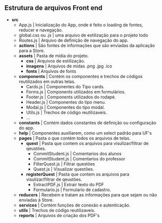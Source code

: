 ## Estrutura de arquivos Front end

- **src**
   - App.js | Inicialização do App, onde é feito o loading de fontes, reducer e navegação.
   - global.css ou .js | uma arquivo de estilização para o projeto todo
   - Routes.js | Arquivo de definição de navegação do app.
   * **actions** | São fontes de informações que são enviadas da aplicação para a Store.
   * **assets** | Pasta de mídia do projeto.
      * **css** | Arquivos de estilização. 
      * **imagens** | Arquivos de midas .png .jpg .ico 
      * **fonts** | Arquivos de fonts
   * **components** | Contém os componentes e trechos de códigos reutilizados em outras telas.
      - Cards.js | Componentes do Tipo cards.
      - Forms.js | Components utilizados em formulários.
      - Footer.js | Components utilizados do rodapé.
      - Header.js | Componentes do tipo menu.
      - Modal.js | Componentes do tipo modal.
      - Utils.js | Trechos de código reutilizaveis.
      - ...
   * **constants** | Contém dados constantes de definição ou configuração do app.
   * **help** | Componentes auxiliarem, como um select padrão para UF's
   * **pages** | Pasta o que contém todos os arquivos de telas.
      * **quest** | Pasta que contem os arquivos para visulizar/filtrar de qeustões.
         - CommitStudent.js | Comentarios dos alunos
         - CommitStudent.js | Comentarios do professor 
         - FilterQuest.js | Filtrar questões
         - Quest.js | Visualizar questões.
      * **registerQuest** | Pasta que contem os arquivos para visulizar/filtrar de qeustões.
         - ExtractPDF.js | Extrair texto do PDF 
         - Formulario.js | Formulario de cadastro.
   * **reducers** | Recebem e tratam as informações para que sejam ou não enviadas à Store.
   * **services** | Contém funções de conexão e autenticação.
   * **utils** | Trechos de código reutilizaveis.
   * **reports** | Arquivos de criação dos PDF's